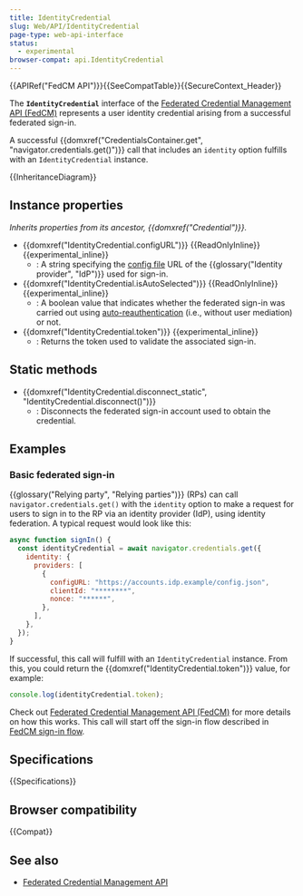```yaml
---
title: IdentityCredential
slug: Web/API/IdentityCredential
page-type: web-api-interface
status:
  - experimental
browser-compat: api.IdentityCredential
---
```


{{APIRef("FedCM API")}}{{SeeCompatTable}}{{SecureContext_Header}}

The **`IdentityCredential`** interface of the [Federated Credential Management API (FedCM)](/en-US/docs/Web/API/FedCM_API) represents a user identity credential arising from a successful federated sign-in.

A successful {{domxref("CredentialsContainer.get", "navigator.credentials.get()")}} call that includes an `identity` option fulfills with an `IdentityCredential` instance.

{{InheritanceDiagram}}

## Instance properties

_Inherits properties from its ancestor, {{domxref("Credential")}}._

- {{domxref("IdentityCredential.configURL")}} {{ReadOnlyInline}} {{experimental_inline}}
  - : A string specifying the [config file](/en-US/docs/Web/API/FedCM_API/IDP_integration#provide_a_config_file_and_endpoints) URL of the {{glossary("Identity provider", "IdP")}} used for sign-in.
- {{domxref("IdentityCredential.isAutoSelected")}} {{ReadOnlyInline}} {{experimental_inline}}
  - : A boolean value that indicates whether the federated sign-in was carried out using [auto-reauthentication](/en-US/docs/Web/API/FedCM_API/RP_sign-in#auto-reauthentication) (i.e., without user mediation) or not.
- {{domxref("IdentityCredential.token")}} {{experimental_inline}}
  - : Returns the token used to validate the associated sign-in.

## Static methods

- {{domxref("IdentityCredential.disconnect_static", "IdentityCredential.disconnect()")}}
  - : Disconnects the federated sign-in account used to obtain the credential.

## Examples

### Basic federated sign-in

{{glossary("Relying party", "Relying parties")}} (RPs) can call `navigator.credentials.get()` with the `identity` option to make a request for users to sign in to the RP via an identity provider (IdP), using identity federation. A typical request would look like this:

```js
async function signIn() {
  const identityCredential = await navigator.credentials.get({
    identity: {
      providers: [
        {
          configURL: "https://accounts.idp.example/config.json",
          clientId: "********",
          nonce: "******",
        },
      ],
    },
  });
}
```

If successful, this call will fulfill with an `IdentityCredential` instance. From this, you could return the {{domxref("IdentityCredential.token")}} value, for example:

```js
console.log(identityCredential.token);
```

Check out [Federated Credential Management API (FedCM)](/en-US/docs/Web/API/FedCM_API) for more details on how this works. This call will start off the sign-in flow described in [FedCM sign-in flow](/en-US/docs/Web/API/FedCM_API/RP_sign-in#fedcm_sign-in_flow).

## Specifications

{{Specifications}}

## Browser compatibility

{{Compat}}

## See also

- [Federated Credential Management API](https://privacysandbox.google.com/cookies/fedcm)
